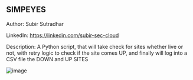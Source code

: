 ## SIMPEYES

Author: Subir Sutradhar

LinkedIn: https://linkedin.com/subir-sec-cloud

Description: A Python script, that will take check for sites whether live or not, with retry logic to check if the site comes UP, and finally will log into a CSV file the DOWN and UP SITES

![image](https://github.com/user-attachments/assets/7948ca47-577c-44ba-9571-04d0af61df51)
